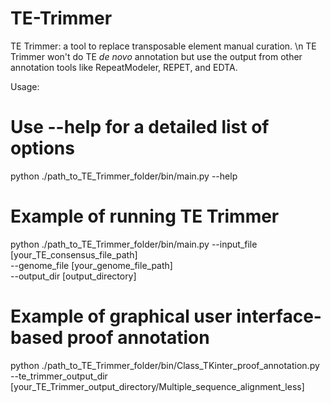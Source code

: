 # TE-Trimmer
TE Trimmer: a tool to replace transposable element manual curation. \n
TE Trimmer won't do TE _de novo_ annotation but use the output from other annotation tools like RepeatModeler, REPET, and EDTA.

Usage:

# Use --help for a detailed list of options
python ./path_to_TE_Trimmer_folder/bin/main.py --help 

# Example of running TE Trimmer
python ./path_to_TE_Trimmer_folder/bin/main.py --input_file [your_TE_consensus_file_path] \
                                               --genome_file [your_genome_file_path] \
                                               --output_dir [output_directory]
                                               
# Example of graphical user interface-based proof annotation
python ./path_to_TE_Trimmer_folder/bin/Class_TKinter_proof_annotation.py --te_trimmer_output_dir [your_TE_Trimmer_output_directory/Multiple_sequence_alignment_less] 

